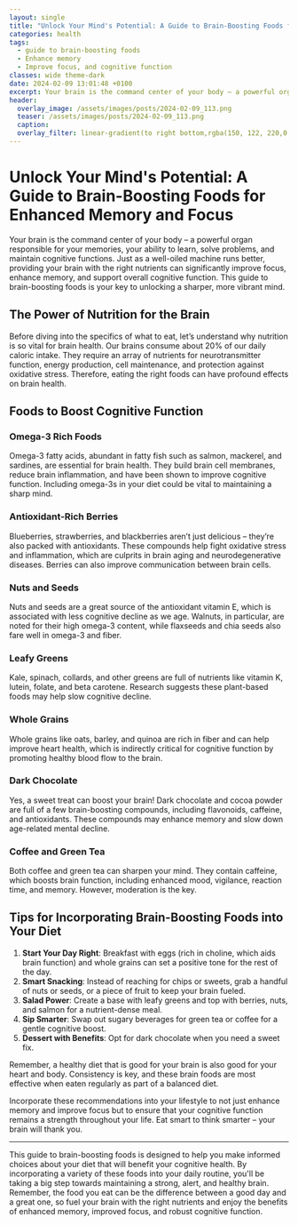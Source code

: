 ```yaml
---
layout: single
title: "Unlock Your Mind's Potential: A Guide to Brain-Boosting Foods for Enhanced Memory and Focus"
categories: health
tags:
  - guide to brain-boosting foods
  - Enhance memory
  - Improve focus, and cognitive function
classes: wide theme-dark
date: 2024-02-09 13:01:48 +0100
excerpt: Your brain is the command center of your body – a powerful organ responsible for your memories, your ability to learn, solve problems, and maintain cognitive functions.
header:
  overlay_image: /assets/images/posts/2024-02-09_113.png
  teaser: /assets/images/posts/2024-02-09_113.png
  caption: 
  overlay_filter: linear-gradient(to right bottom,rgba(150, 122, 220,0.8), rgba(255,245,208,0.5))
---
```

# Unlock Your Mind's Potential: A Guide to Brain-Boosting Foods for Enhanced Memory and Focus

Your brain is the command center of your body – a powerful organ responsible for your memories, your ability to learn, solve problems, and maintain cognitive functions. Just as a well-oiled machine runs better, providing your brain with the right nutrients can significantly improve focus, enhance memory, and support overall cognitive function. This guide to brain-boosting foods is your key to unlocking a sharper, more vibrant mind.

## The Power of Nutrition for the Brain

Before diving into the specifics of what to eat, let’s understand why nutrition is so vital for brain health. Our brains consume about 20% of our daily caloric intake. They require an array of nutrients for neurotransmitter function, energy production, cell maintenance, and protection against oxidative stress. Therefore, eating the right foods can have profound effects on brain health.

## Foods to Boost Cognitive Function

### Omega-3 Rich Foods
Omega-3 fatty acids, abundant in fatty fish such as salmon, mackerel, and sardines, are essential for brain health. They build brain cell membranes, reduce brain inflammation, and have been shown to improve cognitive function. Including omega-3s in your diet could be vital to maintaining a sharp mind.

### Antioxidant-Rich Berries
Blueberries, strawberries, and blackberries aren’t just delicious – they’re also packed with antioxidants. These compounds help fight oxidative stress and inflammation, which are culprits in brain aging and neurodegenerative diseases. Berries can also improve communication between brain cells.

### Nuts and Seeds
Nuts and seeds are a great source of the antioxidant vitamin E, which is associated with less cognitive decline as we age. Walnuts, in particular, are noted for their high omega-3 content, while flaxseeds and chia seeds also fare well in omega-3 and fiber.

### Leafy Greens
Kale, spinach, collards, and other greens are full of nutrients like vitamin K, lutein, folate, and beta carotene. Research suggests these plant-based foods may help slow cognitive decline.

### Whole Grains
Whole grains like oats, barley, and quinoa are rich in fiber and can help improve heart health, which is indirectly critical for cognitive function by promoting healthy blood flow to the brain.

### Dark Chocolate
Yes, a sweet treat can boost your brain! Dark chocolate and cocoa powder are full of a few brain-boosting compounds, including flavonoids, caffeine, and antioxidants. These compounds may enhance memory and slow down age-related mental decline.

### Coffee and Green Tea
Both coffee and green tea can sharpen your mind. They contain caffeine, which boosts brain function, including enhanced mood, vigilance, reaction time, and memory. However, moderation is the key.

## Tips for Incorporating Brain-Boosting Foods into Your Diet

1. **Start Your Day Right**: Breakfast with eggs (rich in choline, which aids brain function) and whole grains can set a positive tone for the rest of the day.
2. **Smart Snacking**: Instead of reaching for chips or sweets, grab a handful of nuts or seeds, or a piece of fruit to keep your brain fueled.
3. **Salad Power**: Create a base with leafy greens and top with berries, nuts, and salmon for a nutrient-dense meal.
4. **Sip Smarter**: Swap out sugary beverages for green tea or coffee for a gentle cognitive boost.
5. **Dessert with Benefits**: Opt for dark chocolate when you need a sweet fix.

Remember, a healthy diet that is good for your brain is also good for your heart and body. Consistency is key, and these brain foods are most effective when eaten regularly as part of a balanced diet.

Incorporate these recommendations into your lifestyle to not just enhance memory and improve focus but to ensure that your cognitive function remains a strength throughout your life. Eat smart to think smarter – your brain will thank you.

---

This guide to brain-boosting foods is designed to help you make informed choices about your diet that will benefit your cognitive health. By incorporating a variety of these foods into your daily routine, you'll be taking a big step towards maintaining a strong, alert, and healthy brain. Remember, the food you eat can be the difference between a good day and a great one, so fuel your brain with the right nutrients and enjoy the benefits of enhanced memory, improved focus, and robust cognitive function.